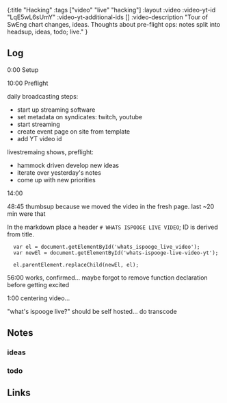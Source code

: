 {:title "Hacking"
 :tags ["video" "live" "hacking"]
 :layout :video
 :video-yt-id "LqE5wL6sUmY"
 :video-yt-additional-ids []
 :video-description "Tour of SwEng chart changes, ideas. Thoughts about pre-flight ops: notes split into headsup, ideas, todo; live."
}



## Log


0:00 Setup

10:00 Preflight

daily broadcasting steps:

- start up streaming software
- set metadata on syndicates: twitch, youtube
- start streaming
- create event page on site from template
- add YT video id


livestremaing shows, preflight:

- hammock driven develop new ideas
- iterate over yesterday's notes
- come up with new priorities

14:00


48:45 thumbsup because we moved the video in the fresh page. last ~20 min were that

In the markdown place a header `# WHATS ISPOOGE LIVE VIDEO`; ID is derived from title.

```
  var el = document.getElementById('whats_ispooge_live_video');
  var newEl = document.getElementById('whats-ispooge-live-video-yt');
  
  el.parentElement.replaceChild(newEl, el);
```

56:00 works, confirmed... maybe forgot to remove function declaration before getting excited



1:00 centering video... 

"what's ispooge live?" should be self hosted... do transcode



## Notes


### ideas


### todo



## Links

